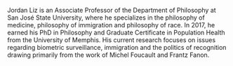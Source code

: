 Jordan Liz is an Associate Professor of the Department of Philosophy at San José State University, where he specializes in the philosophy of medicine, philosophy of immigration and philosophy of race. In 2017, he earned his PhD in Philosophy and Graduate Certificate in Population Health from the University of Memphis. His current research focuses on issues regarding biometric surveillance, immigration and the politics of recognition drawing primarily from the work of Michel Foucault and Frantz Fanon.
